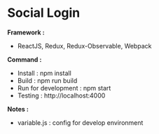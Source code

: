 Social Login
===========
**Framework :**
- ReactJS, Redux, Redux-Observable, Webpack

**Command  :**
- Install : npm install
- Build : npm run build
- Run for development : npm start
- Testing : http://localhost:4000

**Notes :**
- variable.js : config for develop environment

